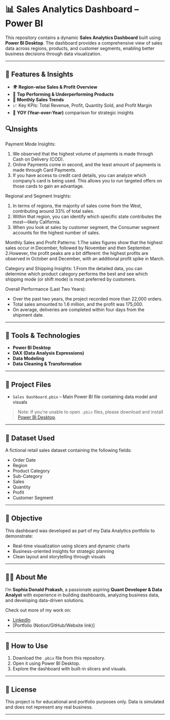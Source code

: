 # 📊 Sales Analytics Dashboard – Power BI

This repository contains a dynamic **Sales Analytics Dashboard** built using **Power BI Desktop**. The dashboard provides a comprehensive view of sales data across regions, products, and customer segments, enabling better business decisions through data visualization.

---

## 📌 Features & Insights

- 🌍 **Region-wise Sales & Profit Overview**
- 🛒 **Top Performing & Underperforming Products**
- 📆 **Monthly Sales Trends**
- 📈 Key KPIs: Total Revenue, Profit, Quantity Sold, and Profit Margin
- 🧠 **YOY (Year-over-Year)** comparison for strategic insights

## 🔍Insights
Payment Mode Insights:
1. We observed that the highest volume of payments is made through Cash on Delivery (COD).
2. Online Payments come in second, and the least amount of payments is made through Card Payments.
3. If you have access to credit card details, you can analyze which company’s card is being used. This allows you to run targeted offers on those cards to gain an advantage.

Regional and Segment Insights:
1. In terms of regions, the majority of sales come from the West, contributing around 33% of total sales.
2. Within that region, you can identify which specific state contributes the most—likely California.
3. When you look at sales by customer segment, the Consumer segment accounts for the highest number of sales.

Monthly Sales and Profit Patterns:
1.The sales figures show that the highest sales occur in December, followed by November and then September.
2.However, the profit peaks are a bit different: the highest profits are observed in October and December, with an additional profit spike in March.

Category and Shipping Insights:
1.From the detailed data, you can determine which product category performs the best and see which shipping mode (or shift mode) is most preferred by customers.

Overall Performance (Last Two Years):
- Over the past two years, the project recorded more than 22,000 orders.
- Total sales amounted to 1.6 million, and the profit was 175,000.
- On average, deliveries are completed within four days from the shipment date.

---

## 🧰 Tools & Technologies

- **Power BI Desktop**
- **DAX (Data Analysis Expressions)**
- **Data Modeling**
- **Data Cleaning & Transformation**

---

## 📁 Project Files

- `Sales Dashboard.pbix` – Main Power BI file containing data model and visuals

> Note: If you're unable to open `.pbix` files, please download and install [Power BI Desktop](https://powerbi.microsoft.com/en-us/desktop/).

---

## 🧪 Dataset Used

A fictional retail sales dataset containing the following fields:

- Order Date
- Region
- Product Category
- Sub-Category
- Sales
- Quantity
- Profit
- Customer Segment

---

## 🎯 Objective

This dashboard was developed as part of my Data Analytics portfolio to demonstrate:

- Real-time visualization using slicers and dynamic charts
- Business-oriented insights for strategic planning
- Clean layout and storytelling through visuals

---

## 🧑‍💼 About Me

I’m **Sophia Donald Prakash**, a passionate aspiring **Quant Developer & Data Analyst** with experience in building dashboards, analyzing business data, and developing data-driven solutions.

Check out more of my work on:
- [LinkedIn](https://www.linkedin.com)
- [Portfolio (Notion/GitHub/Website link)]

---

## 🔗 How to Use

1. Download the `.pbix` file from this repository.
2. Open it using Power BI Desktop.
3. Explore the dashboard with built-in slicers and visuals.

---

## 📝 License

This project is for educational and portfolio purposes only. Data is simulated and does not represent any real business.

---

